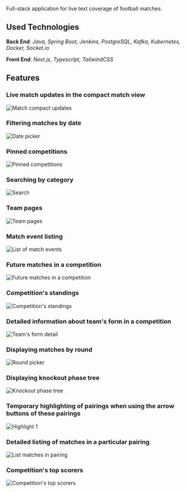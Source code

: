 Full-stack application for live text coverage of football matches. 

## Used Technologies

**Back End**: *Java, Spring Boot, Jenkins, PostgreSQL, Kafka, Kubernetes, Docker, Socket.io*

**Front End**: *Next.js, Typescript, TailwindCSS*

## Features

### Live match updates in the compact match view

![Match compact updates](https://github.com/Echelon133/sports-live/blob/master/screens/match_compact_updates.png)

### Filtering matches by date
![Date picker](https://github.com/Echelon133/sports-live/blob/master/screens/index1.png)

### Pinned competitions
![Pinned competitions](https://github.com/Echelon133/sports-live/blob/master/screens/index2.png)

### Searching by category
![Search](https://github.com/Echelon133/sports-live/blob/master/screens/search.png)

### Team pages

![Team pages](https://github.com/Echelon133/sports-live/blob/master/screens/team_view.png)

### Match event listing

![List of match events](https://github.com/Echelon133/sports-live/blob/master/screens/match1.png)

### Future matches in a competition

![Future matches in a competition](https://github.com/Echelon133/sports-live/blob/master/screens/competition_future_matches.png)

### Competition's standings

![Competition's standings](https://github.com/Echelon133/sports-live/blob/master/screens/comp3.png)

### Detailed information about team's form in a competition

![Team's form detail](https://github.com/Echelon133/sports-live/blob/master/screens/competition_form_detail.png)

### Displaying matches by round

![Round picker](https://github.com/Echelon133/sports-live/blob/master/screens/comp4_2.png)

### Displaying knockout phase tree

![Knockout phase tree](https://github.com/Echelon133/sports-live/blob/master/screens/comp5_2.png)

### Temporary highlighting of pairings when using the arrow buttons of these pairings

![Highlight 1](https://github.com/Echelon133/sports-live/blob/master/screens/next_previous_knockout.png)

### Detailed listing of matches in a particular pairing

![List matches in pairing](https://github.com/Echelon133/sports-live/blob/master/screens/comp8.png)

### Competition's top scorers

![Competition's top scorers](https://github.com/Echelon133/sports-live/blob/master/screens/comp9.png)

